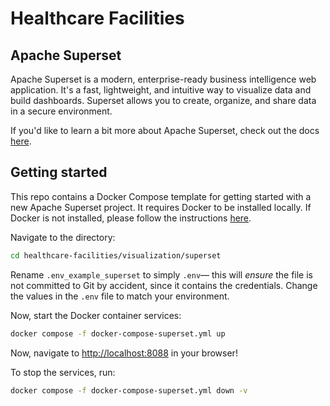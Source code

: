# Healthcare Facilities

## Apache Superset

Apache Superset is a modern, enterprise-ready business intelligence web application. It's a fast, lightweight, and intuitive way to visualize data and build dashboards. Superset allows you to create, organize, and share data in a secure environment.

If you'd like to learn a bit more about Apache Superset, check out the docs [here](https://superset.apache.org/).

## Getting started

This repo contains a Docker Compose template for getting started with a new Apache Superset project. It requires Docker to be installed locally. If Docker is not installed, please follow the instructions [here](https://docs.docker.com/get-docker/).

Navigate to the directory:

```bash
cd healthcare-facilities/visualization/superset
```

Rename `.env_example_superset` to simply `.env`— this will _ensure_ the file is not committed to Git by accident, since it contains the credentials. Change the values in the `.env` file to match your environment.

Now, start the Docker container services:

```bash
docker compose -f docker-compose-superset.yml up
```

Now, navigate to <http://localhost:8088> in your browser!

To stop the services, run:

```bash
docker compose -f docker-compose-superset.yml down -v
```
